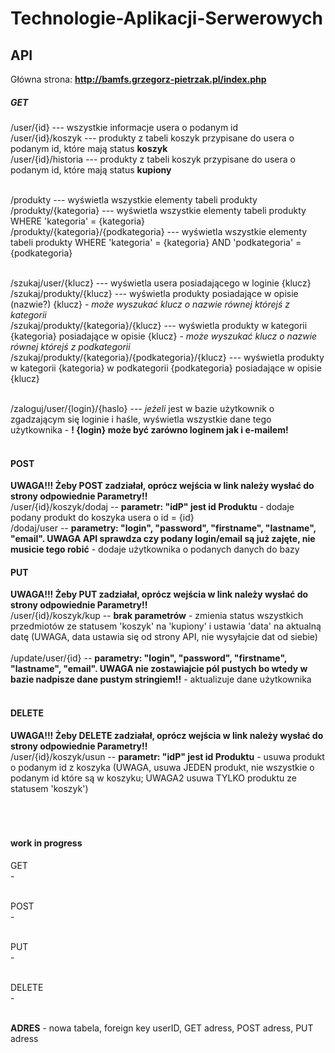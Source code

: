 # Technologie-Aplikacji-Serwerowych

## API

Główna strona: **http://bamfs.grzegorz-pietrzak.pl/index.php**

##### GET

/user/{id}				                ---     wszystkie informacje usera o podanym id <br>
/user/{id}/koszyk    		        	---     produkty z tabeli koszyk przypisane do usera o podanym id, które mają status **koszyk** <br>
/user/{id}/historia   			        ---     produkty z tabeli koszyk przypisane do usera o podanym id, które mają status **kupiony** <br><br>

/produkty             			        ---     wyświetla wszystkie elementy tabeli produkty <br>
/produkty/{kategoria} 			        ---     wyświetla wszystkie elementy tabeli produkty WHERE 'kategoria' = {kategoria} <br>
/produkty/{kategoria}/{podkategoria}  	---	wyświetla wszystkie elementy tabeli produkty WHERE 'kategoria' = {kategoria} AND 'podkategoria' = {podkategoria} <br><br>

/szukaj/user/{klucz}			    	---	wyświetla usera posiadającego w loginie {klucz} <br>
/szukaj/produkty/{klucz}                --- wyświetla produkty posiadające w opisie (nazwie?) {klucz} - *może wyszukać klucz o nazwie równej którejś z kategorii* <br>
/szukaj/produkty/{kategoria}/{klucz}    --- wyświetla produkty w kategorii {kategoria} posiadające w opisie {klucz} - *może wyszukać klucz o nazwie równej którejś z podkategorii* <br>
/szukaj/produkty/{kategoria}/{podkategoria}/{klucz} --- wyświetla produkty w kategorii {kategoria} w podkategorii {podkategoria} posiadające w opisie {klucz} <br><br>

/zaloguj/user/{login}/{haslo}           --- *jeżeli* jest w bazie użytkownik o zgadzającym się loginie i haśle, wyświetla wszystkie dane tego użytkownika - **! {login} może być zarówno loginem jak i e-mailem!** <br><br>

#### POST 
**UWAGA!!! Żeby POST zadziałał, oprócz wejścia w link należy wysłać do strony odpowiednie Parametry!!**<br>
/user/{id}/koszyk/dodaj     -- **parametr: "idP" jest id Produktu** - dodaje podany produkt do koszyka usera o id = {id}<br>
/dodaj/user       -- **parametry: "login", "password", "firstname", "lastname", "email". UWAGA API sprawdza czy podany login/email są już zajęte, nie musicie tego robić** - dodaje użytkownika o podanych danych do bazy<br>

#### PUT
**UWAGA!!! Żeby PUT zadziałał, oprócz wejścia w link należy wysłać do strony odpowiednie Parametry!!**<br>
/user/{id}/koszyk/kup       -- **brak parametrów** - zmienia status wszystkich przedmiotów ze statusem 'koszyk' na 'kupiony' i ustawia 'data' na aktualną datę (UWAGA, data ustawia się od strony API, nie wysyłajcie dat od siebie)<br><br>
/update/user/{id}       -- **parametry: "login", "password", "firstname", "lastname", "email". UWAGA nie zostawiajcie pól pustych bo wtedy w bazie nadpisze dane pustym stringiem!!** - aktualizuje dane użytkownika<br><br>

#### DELETE
**UWAGA!!! Żeby DELETE zadziałał, oprócz wejścia w link należy wysłać do strony odpowiednie Parametry!!**<br>
/user/{id}/koszyk/usun    -- **parametr: "idP" jest id Produktu** - usuwa produkt o podanym id z koszyka (UWAGA, usuwa JEDEN produkt, nie wszystkie o podanym id które są w koszyku; UWAGA2 usuwa TYLKO produktu ze statusem 'koszyk')<br><br><br><br>




####  work in progress 
GET<br>
-<br><br>

POST<br>
-<br><br>

PUT<br>
-<br><br>

DELETE<br>
-<br><br>

**ADRES** - nowa tabela, foreign key userID, GET adress, POST adress, PUT adress
